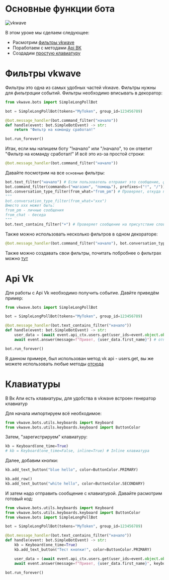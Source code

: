 # Основные функции бота

![vkwave](https://user-images.githubusercontent.com/28061158/75329873-7f738200-5891-11ea-9565-fd117ea4fc9e.jpg)

В этом уроке мы сделаем следующее:
+ Расмотрим [фильтры vkwave](#Фильтры-vkwave)
+ Поработаем с методами [Api ВК](#Api-Vk)
+ Создадим [простую клавиатуру](#Клавиатуры)

# Фильтры vkwave
Фильтры это одна из самых удобных частей vkwave.
Фильтры нужны для _фильтрации_ событий.
Фильтры необходимо вписывать в декоратор:

```python
from vkwave.bots import SimpleLongPollBot

bot = SimpleLongPollBot(tokens="MyToken", group_id=123456789)

@bot.message_handler(bot.command_filter("начало"))
def handle(event: bot.SimpleBotEvent) -> str:
    return "Фильтр на команду сработал!"

bot.run_forever()
```

Итак, если мы напишем боту "!начало" или "/начало", то он ответит "Фильтр на команду сработал!" И всё это из-за простой строки:

```python
@bot.message_handler(bot.command_filter("начало"))
```

Давайте посмотрим на все `основные` фильтры:
```python
bot.text_filter("начало") # Если пользователь отправит это сообщение, фильтр сработает
bot.command_filter(commands=("магазин", "помощь"), prefixes=("!", "/")) # Если пользователь отправит сообщение !магазин или /магазин или /помощь и так далее, фильтр сработает
bot.conversation_type_filter(from_what="from_pm") # Проверяет, откуда пришло сообщение
"""
bot.conversation_type_filter(from_what="xxx")
Вместо xxx может быть:
from_pm - личные сообщения
from_chat - беседа
"""
bot.text_contains_filter("+") # Проверяет сообщение на присутствие слова
```

Также можно использовать несколько фильтров в одном декораторе:
```python
@bot.message_handler(bot.command_filter("начало"), bot.conversation_type_filter(from_what="from_chat"))
```

Также можно создавать свои фильтры, почитать побробнее о фильтрах можно [тут](https://github.com/fscdev/vkwave/blob/master/docs/bots/filters.md#создание-своих-фильтров)

# Api Vk

Для работы с Api Vk необходимо получить событие.
Давйте приведём пример:
```python
from vkwave.bots import SimpleLongPollBot

bot = SimpleLongPollBot(tokens="MyToken", group_id=123456789)

@bot.message_handler(bot.text_contains_filter("начало"))
def handle(event: bot.SimpleBotEvent) -> str:
    user_data = (await event.api_ctx.users.get(user_ids=event.object.object.message.peer_id)).response[0] # обращаемся к апи
    await event.answer(message=f"Привет, {user_data.first_name}") # отправляем сообщение

bot.run_forever()
```

В данном примере, был использован метод vk api - users.get, вы же можете использовать любые методы [отсюда](https://vk.com/dev/methods)

# Клавиатуры

В Вк Апи есть клавиатуры, для удобства в vkwave встроен генератор клавиатур

Для начала импортируем всё необходимое:

```python
from vkwave.bots.utils.keyboards import Keyboard
from vkwave.bots.utils.keyboards.keyboard import ButtonColor
```

Затем, "зарегистрируем" клавиатуру:

```python
kb = Keyboard(one_time=True)
# kb = Keyboard(one_time=False, inline=True) # Inline клавиатура
```

Далее, добавим кнопки:
```python
kb.add_text_button("blue hello", color=ButtonColor.PRIMARY)

kb.add_row()
kb.add_text_button("white hello", color=ButtonColor.SECONDARY)
```
И затем надо отправить сообщение с клавиатурой. Давайте расмотрим готовый код:

```python
from vkwave.bots.utils.keyboards import Keyboard
from vkwave.bots.utils.keyboards.keyboard import ButtonColor
from vkwave.bots import SimpleLongPollBot

bot = SimpleLongPollBot(tokens="MyToken", group_id=123456789)

@bot.message_handler(bot.text_contains_filter("начало"))
def handle(event: bot.SimpleBotEvent) -> str:
    kb = Keyboard(one_time=True)
    kb.add_text_button("Тест кнопки!", color=ButtonColor.PRIMARY)

    user_data = (await event.api_ctx.users.get(user_ids=event.object.object.message.peer_id)).response[0] # обращаемся к апи
    await event.answer(message=f"Привет, {user_data.first_name}", keyboard=kb.get_keyboard()) # отправляем сообщение

bot.run_forever()
```